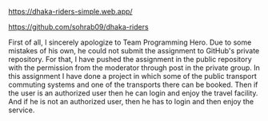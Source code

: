 <!-- Live Site Link -->
https://dhaka-riders-simple.web.app/

<!-- Github Code Link  -->
https://github.com/sohrab09/dhaka-riders

First of all, I sincerely apologize to Team Programming Hero.
Due to some mistakes of his own, he could not submit the assignment to GitHub's private repository.
For that, I have pushed the assignment in the public repository with the permission from the moderator through post in the private group.
In this assignment I have done a project in which some of the public transport commuting systems and one of the transports there can be booked. Then if the user is an authorized user then he can login and enjoy the travel facility. And if he is not an authorized user, then he has to login and then enjoy the service.